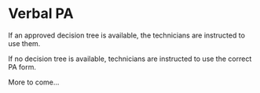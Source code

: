 # Verbal PA

If an approved decision tree is available, the technicians are instructed to use them.  

If no decision tree is available, technicians are instructed to use the correct PA form.

More to come...
